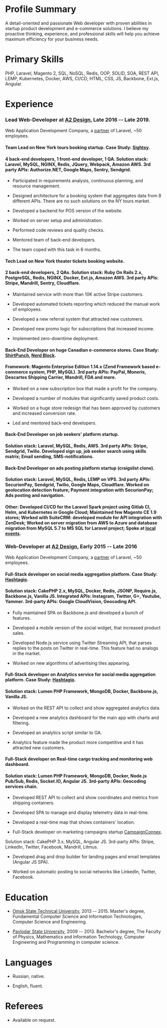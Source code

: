 
Profile Summary
===============

A detail-oriented and passionate Web developer with proven abilities in startup product development and e-commerce solutions. I believe my proactive thinking, experience, and professional skills will help you achieve maximum efficiency for your business needs. 

Primary Skills
==============

PHP, Laravel, Magento 2, SQL, NoSQL, Redis, OOP, SOLID, SOA, REST API, LEMP, Kubernetes, Docker, AWS, CI/CD; HTML, CSS, JS, Backbone, Ext.js, Angular.

Experience
==========

### Lead Web-Developer at [A2 Design](https://www.a2design.biz/), Late 2016 -- Late 2019.

Web Application Development Company, a [partner](https://laravel.com/partner/a2-design) of Laravel, ~50 employees.

####   Team Lead on New York tours booking startup. Case Study: [Sightsy](https://www.a2design.biz/portfolio/sightsy).

#### 4 back-end developers, 1 front-end developer, 1 QA. Solution stack: Laravel, MySQL, NGINX, Redis, JQuery, Webpack, Amazon AWS. 3rd party APIs: Authorize.NET, Google Maps, Sentry, Sendgrid. 

-   Participated in requirements analysis, continuous planning, and resource management.

-   Designed architecture for a booking system that aggregates data from 8 different APIs. There are no such solutions on the NY tours market.

-   Developed a backend for POS version of the website.

-   Worked on server setup and administration.

-   Performed code reviews and quality checks.

-   Mentored team of back-end developers.

-   The team coped with this task in 6 months.

#### Tech Lead on New York theater tickets booking website.

#### 2 back-end developers, 2 QAs. Solution stack: Ruby On Rails 2.x, PostgreSQL, Redis, NGINX, Docker, Ext.js, Amazon AWS. 3rd party APIs: Stripe, Mandrill, Sentry, Cloudflare.

-   Maintained service with more than 10K active Stripe customers.

-   Developed automated tickets reporting which reduced the manual work of employees.

-   Developed a new referral system that attracted new customers.

-   Developed new promo logic for subscriptions that increased income.

-   Implemented zero-downtime deployment.

####  Back-End Developer on huge Canadian e-commerce stores. Case Study: [ShirtPunch](https://www.thinkforwardmedia.com/portfolio/shirtpunch/), [Nerd Block](https://www.thinkforwardmedia.com/portfolio/nerdblock/).

#### Framework: Magento Enterprise Edition 1.14.x (Zend Framework based e-commerce system, PHP, MySQL). 3rd party APIs: PayPal, Moneris, Descartes Shipping Carrier, Mandrill, FDA and more.

-   Worked on a new subscription box that made a profit for the company.

-   Developed a number of modules that significantly saved product costs.

-   Worked on a huge store redesign that has been approved by customers and increased conversion rate.

-   Led and mentored back-end developers.

#### Back-End Developer on job seekers' platform startup.

#### Solution stack: Laravel, MySQL, Redis, AWS. 3rd party APIs: Stripe, Sendgrid, Twilio. Developed sign up, job seeker search using skills matrix; Email sending, SMS-notifications. 

#### Back-End Developer on ads posting platform startup (craigslist clone). 

#### Solution stack: Laravel, MySQL, Redis, LEMP on VPS. 3rd party APIs: SecurionPay, Sendgrid, Twilio, Google Maps, Cloudflare. Worked on geolocation detection feature; Payment integration with SecurionPay; Ads posting and navigation.

#### Other: Developed CI/CD for the Laravel Spark project using Gitlab CI, Helm, and Kubernetes in Google Cloud; Maintained few Magento CE 1.9 stores; Worked with SuiteCRM: developed module for API integration with ZenDesk; Worked on server migration from AWS to Azure and database migration from MySQL 5.7 to MS SQL for Laravel project; Spoke at [local events](https://vk.com/wall-61592613_1249). 

### Web-Developer at [A2 Design](https://www.a2design.biz/), Early 2015 -- Late 2016

Web Application Development Company, a [partner](https://laravel.com/partner/a2-design) of Laravel, ~50 employees.

####  Full-Stack developer on social media aggregation platform. Case Study: [Hashtagio](https://www.a2design.biz/portfolio/hashtagio).

#### Solution stack: CakePHP 2.x, MySQL, Docker, Redis, JSONP, Require.js, Backbone.js, Vanilla JS. Integrated APIs: Instagram, Twitter, G+, Youtube, Yammer. 3rd-party APIs: Google CloudVision, Geocoding API.

-   Fully maintained SPA on Backbone.js and developed a bunch of features.

-   Developed a mobile version of the social widget, that increased product sales.

-   Developed Node.js service using Twitter Streaming API, that parses replies to the posts on Twitter in real-time. This feature had no analogs in the market.

-   Worked on new algorithms of advertising tiles appearing.

####  Full-Stack developer on Analytics service for social media aggregation platform. Case Study: [Hashtagio](https://www.a2design.biz/portfolio/hashtagio). 

#### Solution stack: Lumen PHP Framework, MongoDB, Docker, Backbone.js, Vanilla JS.

-   Worked on the REST API to collect and show aggregated analytics data.

-   Developed a new analytics dashboard for the main app with charts and filtering.

-   Developed an analytics script similar to GA.

-   Analytics feature made the product more competitive and it has attracted new customers.

####  Full-Stack developer on Real-time cargo tracking and monitoring web dashboard.

#### Solution stack: Lumen PHP Framework, MongoDB, Docker, Node.js Pub/Sub, Redis, Socket.IO, Angular JS. 3rd-party APIs: Geocoding services chain.

-   Developed REST API to collect and show coordinates and metrics from shipping containers.

-   Developed SPA to manage and display telemetry data in real-time.

-   Developed a real-time map that shows containers' location.

-   Full-Stack developer on marketing campaigns startup [CampaignConnex](https://www.campaignconnex.com/).

Solution stack: CakePHP 3.x, MySQL, Angular JS. 3rd-party APIs: Stripe, LinkedIn, Twitter, Facebook, Mandrill, Litmus. 

-   Developed drag and drop builder for landing pages and email templates (Angular JS SPA). 

-   Worked on automatic posting to social networks like LinkedIn, Twitter, Facebook.

Education
=========

-   [Omsk State Technical University](https://omgtu.ru/english/), 2013 -- 2015. Master's degree, Fundamental Computer Science and Information Technologies, Computer Science and Engineering.

-   [Pavlodar State University](http://psu.kz/index.php?lang=eng), 2009 -- 2013. Bachelor's degree, The Faculty of Physics, Mathematics and Information Technology, Computer Engineering and Programming in computer science.

Languages
=========

-   Russian, native.

-   English, fluent.

Referees
========

-   Available on request.